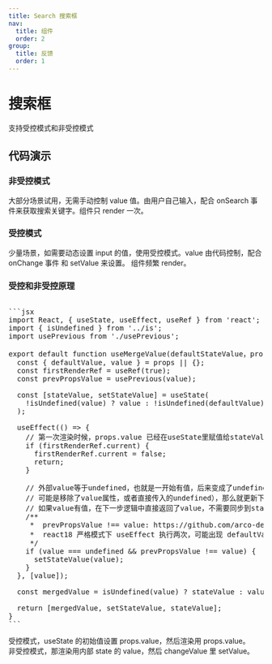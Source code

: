 ```yaml
---
title: Search 搜索框
nav:
  title: 组件
  order: 2
group:
  title: 反馈
  order: 1
---
```


# 搜索框

支持受控模式和非受控模式

## 代码演示

### 非受控模式

大部分场景试用，无需手动控制 value 值。由用户自己输入，配合 onSearch 事件来获取搜索关键字。组件只 render 一次。

<code src="./demo/noControlled.tsx"></code>

### 受控模式

少量场景，如需要动态设置 input 的值，使用受控模式。value 由代码控制，配合 onChange 事件 和 setValue 来设置。 组件频繁 render。

<code src="./demo/controlled.tsx"></code>

### 受控和非受控原理

<pre>

```jsx
import React, { useState, useEffect, useRef } from 'react';
import { isUndefined } from '../is';
import usePrevious from './usePrevious';

export default function useMergeValue(defaultStateValue，props) {
  const { defaultValue, value } = props || {};
  const firstRenderRef = useRef(true);
  const prevPropsValue = usePrevious(value);

  const [stateValue, setStateValue] = useState(
    !isUndefined(value) ? value : !isUndefined(defaultValue) ? defaultValue : defaultStateValue
  );

  useEffect(() => {
    // 第一次渲染时候，props.value 已经在useState里赋值给stateValue了，不需要再次赋值。
    if (firstRenderRef.current) {
      firstRenderRef.current = false;
      return;
    }

    // 外部value等于undefined，也就是一开始有值，后来变成了undefined（
    // 可能是移除了value属性，或者直接传入的undefined），那么就更新下内部的值。
    // 如果value有值，在下一步逻辑中直接返回了value，不需要同步到stateValue
    /**
     *  prevPropsValue !== value: https://github.com/arco-design/arco-design/issues/1686
     *  react18 严格模式下 useEffect 执行两次，可能出现 defaultValue 不生效的问题。
     */
    if (value === undefined && prevPropsValue !== value) {
      setStateValue(value);
    }
  }, [value]);

  const mergedValue = isUndefined(value) ? stateValue : value;

  return [mergedValue, setStateValue, stateValue];
}
```
</pre>

受控模式，useState 的初始值设置 props.value，然后渲染用 props.value。  
非受控模式，那渲染用内部 state 的 value，然后 changeValue 里 setValue。
